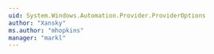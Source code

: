```yaml
---
uid: System.Windows.Automation.Provider.ProviderOptions
author: "Xansky"
ms.author: "mhopkins"
manager: "markl"
---
```

